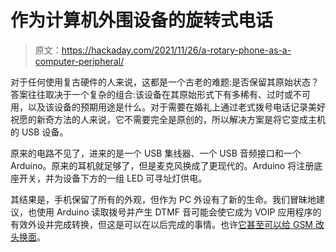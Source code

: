 # 作为计算机外围设备的旋转式电话

> 原文：<https://hackaday.com/2021/11/26/a-rotary-phone-as-a-computer-peripheral/>

对于任何使用复古硬件的人来说，这都是一个古老的难题:是否保留其原始状态？答案往往取决于一个复杂的组合:该设备在其原始形式下有多稀有、过时或不可用，以及该设备的预期用途是什么。对于需要在婚礼上通过老式拨号电话记录美好祝愿的新奇方法的人来说，它不需要完全是原创的，所以解决方案是将它变成主机的 USB 设备。

原来的电路不见了，进来的是一个 USB 集线器、一个 USB 音频接口和一个 Arduino。原来的耳机就足够了，但是麦克风换成了更现代的。Arduino 将注册底座开关，并为设备下方的一组 LED 可寻址灯供电。

其结果是，手机保留了所有的外观，但作为 PC 外设有了新的生命。我们冒昧地建议，也使用 Arduino 读取拨号并产生 DTMF 音可能会使它成为 VOIP 应用程序的有效外设并完成转换，但这是可以在以后完成的事情。也许[它甚至可以给 GSM 改头换面](https://hackaday.com/2018/04/18/classic-american-dial-phone-gets-a-gsm-makeover/)。